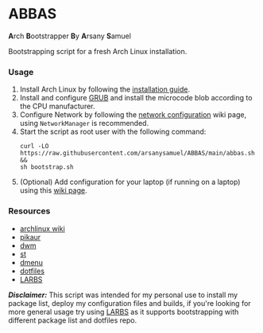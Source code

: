 # ABBAS

<b>A</b>rch <b>B</b>ootstrapper <b>B</b>y <b>A</b>rsany <b>S</b>amuel

Bootstrapping script for a fresh Arch Linux installation.

### Usage
1. Install Arch Linux by following the [installation guide](https://wiki.archlinux.org/title/Installation_guide).
2. Install and configure [GRUB](https://wiki.archlinux.org/title/GRUB) and install the microcode blob according to the CPU manufacturer.
3. Configure Network by following the [network configuration](https://wiki.archlinux.org/title/Network_configuration) wiki page, using `NetworkManager` is recommended.
4. Start the script as root user with the following command:
    ```
    curl -LO https://raw.githubusercontent.com/arsanysamuel/ABBAS/main/abbas.sh &&
    sh bootstrap.sh
    ```
5. (Optional) Add configuration for your laptop (if running on a laptop) using this [wiki page](https://wiki.archlinux.org/title/Laptop).


### Resources
- [archlinux wiki](https://wiki.archlinux.org/)
- [pikaur](https://github.com/actionless/pikaur)
- [dwm](https://github.com/arsanysamuel/dwm)
- [st](https://github.com/arsanysamuel/st)
- [dmenu](https://github.com/arsanysamuel/dmenu)
- [dotfiles](https://github.com/arsanysamuel/dotfiles)
- [LARBS](https://larbs.xyz/)


***Disclaimer:*** This script was intended for my personal use to install my package list, deploy my configuration files and builds, if you're looking for more general usage try using [LARBS](https://larbs.xyz/) as it supports bootstrapping with different package list and dotfiles repo.
